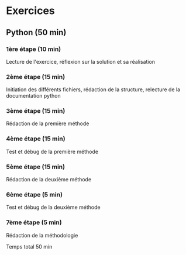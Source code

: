 # Exercices

## Python (50 min)
### 1ère étape (10 min)
Lecture de l'exercice, réflexion sur la solution et sa réalisation

### 2ème étape (15 min)
Initiation des différents fichiers, rédaction de la structure, relecture de la documentation python

### 3ème étape (15 min)
Rédaction de la première méthode

### 4ème étape (15 min)
Test et débug de la première méthode

### 5ème étape (15 min)
Rédaction de la deuxième méthode

### 6ème étape (5 min)
Test et débug de la deuxième méthode

### 7ème étape (5 min)
Rédaction de la méthodologie

Temps total 50 min 
